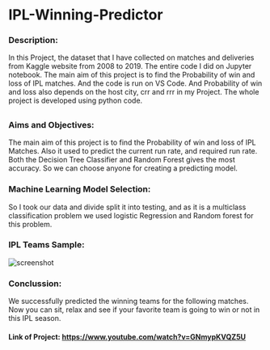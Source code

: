  # IPL-Winning-Predictor

 ### Description:
 In this Project, the dataset that I have collected on matches and deliveries from Kaggle website from 2008 to 2019.
 The entire code I did on Jupyter notebook. The main aim of this project is to find the Probability 
 of win and loss of IPL matches. And the code is run on VS Code. And Probability of win and loss 
 also depends on the host city, crr and rrr in my Project. The whole project is developed using python code.
 ##
 ### Aims and Objectives: 
 The main aim of this project is to find the Probability of win and loss of IPL Matches. Also it used to predict the current run rate, and required run rate. 
 Both the Decision Tree Classifier and Random Forest gives the most accuracy.  So we can choose anyone for creating a predicting model.
 ### Machine Learning Model Selection:
 So I took our data and divide split it into testing, and as it is a multiclass classification problem we used logistic Regression and Random forest for this problem. 
 ### IPL Teams Sample:
 ![screenshot](https://lh6.googleusercontent.com/t79ecAul6H1YOdhrrcFgFShXcD_Nqu1grum37ObN4V4hBYCBMRLIl5AQ6Rkq4DHSY76osz8A7h9Iz5ljcPrQ9jGX130mfPV1Uqfakp5fT7VYfODGklLMZ3WChOUFi72pUSZjNDqX)
 ### Conclussion:
 We successfully predicted the winning teams for the following matches. Now you can sit, relax and see if your favorite team is going to win or not in this IPL season.
 #### Link of Project: https://www.youtube.com/watch?v=GNmypKVQZ5U
